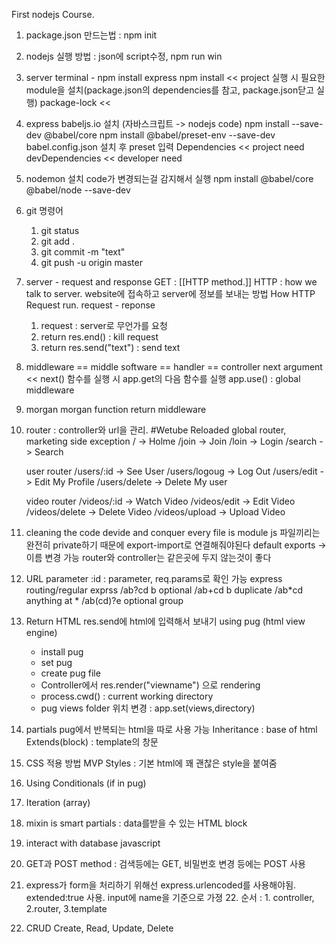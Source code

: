 First nodejs Course.

1. package.json 만드는법 : npm init
2. nodejs 실행 방법 : json에 script수정, npm run win
3. server
   terminal - npm install express
   npm install << project 실행 시 필요한 module을 설치(package.json의 dependencies를 참고, package.json닫고 실행)
   package-lock <<
4. express
   babeljs.io 설치 (자바스크립트 -> nodejs code)
   npm install --save-dev @babel/core
   npm install @babel/preset-env --save-dev
   babel.config.json 설치 후 preset 입력
   Dependencies << project need
   devDependencies << developer need
5. nodemon 설치
   code가 변경되는걸 감지해서 실행
   npm install @babel/core @babel/node --save-dev
6. git 명령어
   1. git status
   2. git add .
   3. git commit -m "text"
   4. git push -u origin master
7. server - request and response
   GET : [[HTTP method.]]
   HTTP : how we talk to server. website에 접속하고 server에 정보를 보내는 방법
   How HTTP Request run. request - reponse
   1. request : server로 무언가를 요청
   2. return res.end() : kill request
   3. return res.send("text") : send text
8. middleware == middle software == handler == controller
   next argument << next() 함수를 실행 시 app.get의 다음 함수를 실행
   app.use() : global middleware
9. morgan
   morgan function return middleware
10. router : controller와 url을 관리.
    #Wetube Reloaded
    global router, marketing side exception
    / -> Holme
    /join -> Join
    /loin -> Login
    /search -> Search

    user router
    /users/:id -> See User
    /users/logoug -> Log Out
    /users/edit -> Edit My Profile
    /users/delete -> Delete My user

    video router
    /videos/:id -> Watch Video
    /videos/edit -> Edit Video
    /videos/delete -> Delete Video
    /videos/upload -> Upload Video

11. cleaning the code
    devide and conquer
    every file is module
    js 파일끼리는 완전히 private하기 때문에 export-import로 연결해줘야된다
    default exports -> 이름 변경 가능
    router와 controller는 같은곳에 두지 않는것이 좋다
12. URL parameter
    :id : parameter, req.params로 확인 가능
    express routing/regular exprss
    /ab?cd b optional
    /ab+cd b duplicate
    /ab*cd anything at *
    /ab(cd)?e optional group
13. Return HTML
    res.send에 html에 입력해서 보내기
    using pug (html view engine)
    - install pug
    - set pug
    - create pug file
    - Controller에서 res.render("viewname") 으로 rendering
    - process.cwd() : current working directory
    - pug views folder 위치 변경 : app.set(views,directory)
14. partials
    pug에서 반복되는 html을 따로 사용 가능
    Inheritance : base of html
    Extends(block) : template의 창문
15. CSS 적용 방법
    MVP Styles : 기본 html에 꽤 괜찮은 style을 붙여줌
16. Using Conditionals (if in pug)
17. Iteration (array)
18. mixin is smart partials : data를받을 수 있는 HTML block
19. interact with database
    javascript
20. GET과 POST method : 검색등에는 GET, 비밀번호 변경 등에는 POST 사용
21. express가 form을 처리하기 위해선 express.urlencoded를 사용해야됨. extended:true 사용. input에 name을 기준으로 가졍 22. 순서 : 1. controller, 2.router, 3.template
22. CRUD Create, Read, Update, Delete

